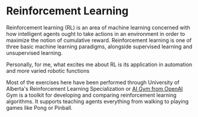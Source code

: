 # Reinforcement Learning
Reinforcement learning (RL) is an area of machine learning concerned with how intelligent agents ought to take actions in an environment in order to maximize the notion of cumulative reward. Reinforcement learning is one of three basic machine learning paradigms, alongside supervised learning and unsupervised learning.

Personally, for me, what excites me about RL is its application in automation and more varied robotic functions

Most of the exercises here have been performed through University of Alberta's Reinforcement Learning Specialization or [AI Gym from OpenAI](https://gym.openai.com/) <br>
Gym is a toolkit for developing and comparing reinforcement learning algorithms. It supports teaching agents everything from walking to playing games like Pong or Pinball.
